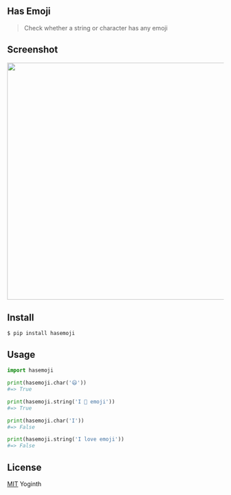 ## Has Emoji

> Check whether a string or character has any emoji

## Screenshot

<img src="https://gitlab.com/yoginth/hasemoji/raw/master/Screenshot.png" width="550">

## Install

```
$ pip install hasemoji
```

## Usage

```python
import hasemoji

print(hasemoji.char('😃'))
#=> True

print(hasemoji.string('I 💖 emoji'))
#=> True

print(hasemoji.char('I'))
#=> False

print(hasemoji.string('I love emoji'))
#=> False
```

## License

[MIT][license] Yoginth

[LICENSE]: https://mit.yoginth.com

